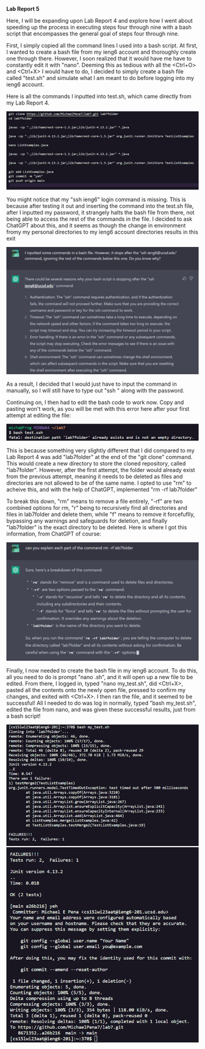 **Lab Report 5**

Here, I will be expanding upon Lab Report 4 and explore how I went about speeding up the process in executing steps four through nine with a bash script that encompasses the general goal 
of steps four through nine.

First, I simply copied all the command lines I used into a bash script. At first, I wanted to create a bash file from my ieng6 account and thoroughly create one through there. However, I soon realized that it would have me have to constantly edit it with "nano". Deeming this as tedious with all the <Ctrl+O> and <Ctrl+X> I would have to do, I decided to simply create a bash file called "test.sh" and simulate what I am meant to do before logging into my ieng6 account.

Here is all the commands I inputted into test.sh, which came directly from my Lab Report 4.

![Image](lab5_1.png)

You might notice that my "ssh ieng6" login command is missing. This is because after testing it out and inserting the command into the test.sh file, after I inputted my password, it strangely halts the bash file from there, not being able to access the rest of the commands in the file. I decided to ask ChatGPT about this, and it seems as though the change in environment fromy my personal directories to my ieng6 account directories results in this exit

![Image](ChatGPT_help.png)

As a result, I decided that I would just have to input the command in manually, so I will still have to type out "ssh <my ieng6 user>" along with the password.

Continuing on, I then had to edit the bash code to work now. Copy and pasting won't work, as you will be met with this error here after your first attempt at editing the file:

![Image](lab5_2.png)

This is because something very slightly different that I did compared to my Lab Report 4 was add "lab7folder" at the end of the "git clone" command. This would create a new directory to store the cloned repository, called "lab7folder". However, after the first attempt, the folder would already exist from the previous attempt, meaning it needs to be deleted as files and directories are not allowed to be of the same name. I opted to use "rm" to acheive this, and with the help of ChatGPT, implemented "rm -rf lab7folder"

To break this down, "rm" means to remove a file entirely, "-rf" are two combined options for rm, "r" being to recursively find all directories and files in lab7folder and delete them, while "f" means to remove it forcefuflly, bypassing any warnings and safeguards for deletion, and finally "lab7folder" is the exact directory to be deleted. Here is where I got this information, from ChatGPT of course:

![Image](ChatGPT_help2.png)

Finally, I now needed to create the bash file in my ieng6 account. To do this, all you need to do is prompt "nano <name of file>.sh", and it will open up a new file to be edited. From there, I logged in, typed "nano my_test.sh", did <Ctrl+X>, pasted all the contents onto the newly open file, pressed <enter> to confirm my changes, and exited with <Ctrl+X>. I then ran the file, and it seemed to be successful! All I needed to do was log in normally, typed "bash my_test.sh", edited the file from nano, and was given these successful results, just from a bash script!
  
![Image](success.png)
![Image](success2.png)
 
  
